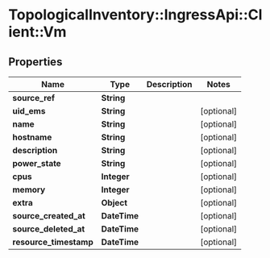 # TopologicalInventory::IngressApi::Client::Vm

## Properties
Name | Type | Description | Notes
------------ | ------------- | ------------- | -------------
**source_ref** | **String** |  | 
**uid_ems** | **String** |  | [optional] 
**name** | **String** |  | [optional] 
**hostname** | **String** |  | [optional] 
**description** | **String** |  | [optional] 
**power_state** | **String** |  | [optional] 
**cpus** | **Integer** |  | [optional] 
**memory** | **Integer** |  | [optional] 
**extra** | **Object** |  | [optional] 
**source_created_at** | **DateTime** |  | [optional] 
**source_deleted_at** | **DateTime** |  | [optional] 
**resource_timestamp** | **DateTime** |  | [optional] 


